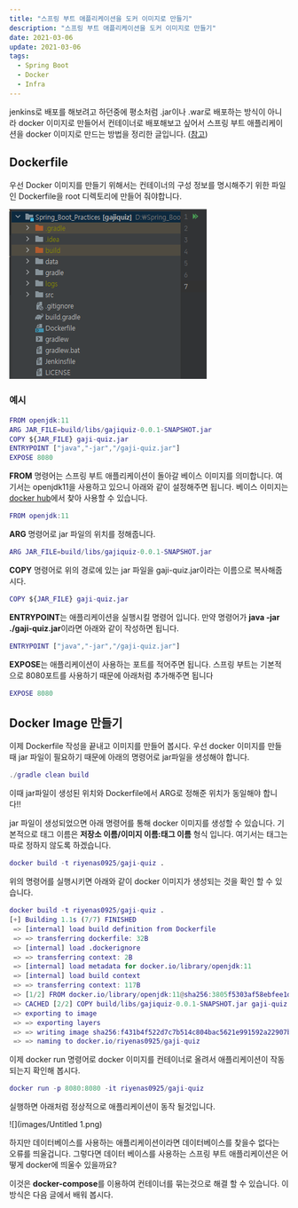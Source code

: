```yaml
---
title: "스프링 부트 애플리케이션을 도커 이미지로 만들기"
description: "스프링 부트 애플리케이션을 도커 이미지로 만들기"
date: 2021-03-06
update: 2021-03-06
tags:
  - Spring Boot
  - Docker
  - Infra
---
```


jenkins로 배포를 해보려고 하던중에 평소처럼 .jar이나 .war로 배포하는 방식이 아니라 docker 이미지로 만들어서 컨테이너로 배포해보고 싶어서 스프링 부트 애플리케이션을 docker 이미지로 만드는 방법을 정리한 글입니다. ([참고](https://spring.io/guides/gs/spring-boot-docker/))

## Dockerfile

우선 Docker 이미지를 만들기 위해서는 컨테이너의 구성 정보를 명시해주기 위한 파일인 Dockerfile을 root 디렉토리에 만들어 줘야합니다.

![](images/Untitled.png)

### 예시

```matlab
FROM openjdk:11
ARG JAR_FILE=build/libs/gajiquiz-0.0.1-SNAPSHOT.jar
COPY ${JAR_FILE} gaji-quiz.jar
ENTRYPOINT ["java","-jar","/gaji-quiz.jar"]
EXPOSE 8080
```

**FROM** 명령어는 스프링 부트 애플리케이션이 돌아갈 베이스 이미지를 의미합니다. 여기서는  openjdk11을 사용하고 있으니 아래와 같이 설정해주면 됩니다. 베이스 이미지는 [docker hub](https://hub.docker.com/)에서 찾아 사용할 수 있습니다.

```matlab
FROM openjdk:11
```

**ARG** 명령어로 jar 파일의 위치를 정해줍니다.

```matlab
ARG JAR_FILE=build/libs/gajiquiz-0.0.1-SNAPSHOT.jar
```

**COPY** 명령어로 위의 경로에 있는 jar 파일을 gaji-quiz.jar이라는 이름으로 복사해줍시다.

```matlab
COPY ${JAR_FILE} gaji-quiz.jar
```

**ENTRYPOINT**는 애플리케이션을 실행시킬 명령어 입니다. 만약 명령어가 **java -jar ./gaji-quiz.jar**이라면 아래와 같이 작성하면 됩니다.

```matlab
ENTRYPOINT ["java","-jar","/gaji-quiz.jar"]
```

**EXPOSE**는 애플리케이션이 사용하는 포트를 적어주면 됩니다. 스프링 부트는 기본적으로 8080포트를 사용하기 때문에 아래처럼 추가해주면 됩니다

```matlab
EXPOSE 8080
```

## Docker Image 만들기

이제 Dockerfile 작성을 끝내고 이미지를 만들어 봅시다. 우선 docker 이미지를 만들때 jar 파일이 필요하기 때문에 아래의 명령어로 jar파일을 생성해야 합니다.

```matlab
./gradle clean build
```

이때 jar파일이 생성된 위치와 Dockerfile에서 ARG로 정해준 위치가 동일해야 합니다!!

jar 파일이 생성되었으면 아래 명령어를 통해 docker 이미지를 생성할 수 있습니다. 기본적으로 태그 이름은 **저장소 이름/이미지 이름:태그 이름** 형식 입니다. 여기서는 태그는 따로 정하지 않도록 하겠습니다.

```matlab
docker build -t riyenas0925/gaji-quiz .
```

위의 명령어를 실행시키면 아래와 같이 docker 이미지가 생성되는 것을 확인 할 수 있습니다.

```matlab
docker build -t riyenas0925/gaji-quiz .
[+] Building 1.1s (7/7) FINISHED
 => [internal] load build definition from Dockerfile                                                                                                                                                                               0.0s
 => => transferring dockerfile: 32B                                                                                                                                                                                                0.0s
 => [internal] load .dockerignore                                                                                                                                                                                                  0.0s
 => => transferring context: 2B                                                                                                                                                                                                    0.0s
 => [internal] load metadata for docker.io/library/openjdk:11                                                                                                                                                                      1.0s
 => [internal] load build context                                                                                                                                                                                                  0.0s
 => => transferring context: 117B                                                                                                                                                                                                  0.0s
 => [1/2] FROM docker.io/library/openjdk:11@sha256:3805f5303af58ebfee1d2f5cd5a897e97409e48398144afc2233f7b778337017                                                                                                                0.0s
 => CACHED [2/2] COPY build/libs/gajiquiz-0.0.1-SNAPSHOT.jar gaji-quiz.jar                                                                                                                                                         0.0s
 => exporting to image                                                                                                                                                                                                             0.0s
 => => exporting layers                                                                                                                                                                                                            0.0s
 => => writing image sha256:f431b4f522d7c7b514c804bac5621e991592a22907bfb9719bc0f92be5a6e290                                                                                                                                       0.0s
 => => naming to docker.io/riyenas0925/gaji-quiz
```

이제 docker run 명령어로 docker 이미지를 컨테이너로 올려서 애플리케이션이 작동되는지 확인해 봅시다.

```matlab
docker run -p 8080:8080 -it riyenas0925/gaji-quiz
```

실행하면 아래처럼 정상적으로 애플리케이션이 동작 될것입니다. 

![](images/Untitled 1.png)

하지만 데이터베이스를 사용하는 애플리케이션이라면 데이터베이스를 찾을수 없다는 오류를 띄울겁니다. 그렇다면 데이터 베이스를 사용하는 스프링 부트 애플리케이션은 어떻게 docker에 띄울수 있을까요? 

이것은 **docker-compose**를 이용하여 컨테이너를 묶는것으로 해결 할 수 있습니다. 이 방식은 다음 글에서 배워 봅시다.